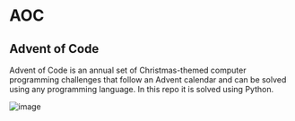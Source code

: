 # AOC
## Advent of Code

Advent of Code is an annual set of Christmas-themed computer programming challenges that follow an Advent calendar and can be solved using any programming language. In this repo it is solved using Python.

![image](https://user-images.githubusercontent.com/33430525/144194335-761de66e-2fa1-4c26-b5e0-ad5f9bf0c97c.png)
